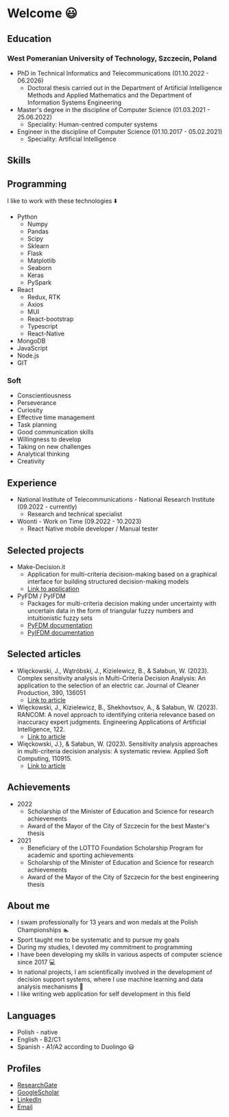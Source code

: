 # Welcome :smiley:

## Education

### West Pomeranian University of Technology, Szczecin, Poland
* PhD in Technical Informatics and Telecommunications (01.10.2022 - 06.2026)
  * Doctoral thesis carried out in the Department of Artificial Intelligence Methods and Applied Mathematics and the Department of Information Systems Engineering
* Master's degree in the discipline of Computer Science (01.03.2021 - 25.06.2022)
  * Speciality: Human-centred computer systems
* Engineer in the discipline of Computer Science (01.10.2017 - 05.02.2021)
  * Speciality: Artificial Intelligence

## Skills

## Programming

I like to work with these technologies :arrow_down:

* Python
  * Numpy
  * Pandas
  * Scipy
  * Sklearn
  * Flask
  * Matplotlib
  * Seaborn
  * Keras
  * PySpark 
* React
  * Redux, RTK
  * Axios
  * MUI
  * React-bootstrap
  * Typescript
  * React-Native
* MongoDB
* JavaScript
* Node.js
* GIT

### Soft

* Conscientiousness
* Perseverance
* Curiosity 
* Effective time management
* Task planning
* Good communication skills
* Willingness to develop
* Taking on new challenges
* Analytical thinking
* Creativity

## Experience

* National Institute of Telecommunications - National Research Institute (09.2022 - currently)
  * Research and technical specialist
* Woonti - Work on Time (09.2022 - 10.2023)
  * React Native mobile developer / Manual tester

## Selected projects

* Make-Decision.it
  * Application for multi-criteria decision-making based on a graphical interface for building structured decision-making models
  * [Link to application](http://make-decision.it/)
* PyFDM / PyIFDM
  * Packages for multi-criteria decision making under uncertainty with uncertain data in the form of triangular fuzzy numbers and intuitionistic fuzzy sets
  * [PyFDM documentation](https://pyfdm.readthedocs.io/en/latest/)
  * [PyIFDM documentation](https://pyifdm.readthedocs.io/en/latest/)

## Selected articles

* Więckowski, J., Wątróbski, J., Kizielewicz, B., \& Sałabun, W. (2023). Complex sensitivity analysis in Multi-Criteria Decision Analysis: An application to the selection of an electric car. Journal of Cleaner Production, 390, 136051
  * [Link to article](https://doi.org/10.1016/j.jclepro.2023.136051)
* Więckowski, J., Kizielewicz, B., Shekhovtsov, A., \& Sałabun, W. (2023). RANCOM: A novel approach to identifying criteria relevance based on inaccuracy expert judgments. Engineering Applications of Artificial Intelligence, 122.
  * [Link to article](https://doi.org/10.1016/j.engappai.2023.106114)
* Więckowski, J.}, \& Sałabun, W. (2023). Sensitivity analysis approaches in multi-criteria decision analysis: A systematic review. Applied Soft Computing, 110915.
  * [Link to article](https://doi.org/10.1016/j.asoc.2023.110915)

## Achievements

* 2022
  * Scholarship of the Minister of Education and Science for research achievements
  * Award of the Mayor of the City of Szczecin for the best Master's thesis
* 2021
  * Beneficiary of the LOTTO Foundation Scholarship Program for academic and sporting achievements
  * Scholarship of the Minister of Education and Science for research achievements
  * Award of the Mayor of the City of Szczecin for the best engineering thesis
 
## About me

* I swam professionally for 13 years and won medals at the Polish Championships  :swimmer:
* Sport taught me to be systematic and to pursue my goals
* During my studies, I devoted my commitment to programming
* I have been developing my skills in various aspects of computer science since 2017 :computer:
* In national projects, I am scientifically involved in the development of decision support systems, where I use machine learning and data analysis mechanisms :page_with_curl:
* I like writing web application for self development in this field

## Languages

* Polish - native
* English - B2/C1
* Spanish - A1/A2 according to Duolingo :smiley:

## Profiles

- [ResearchGate](https://www.researchgate.net/profile/Jakub-Wieckowski?ev=hdr_xprf)
- [GoogleScholar](https://scholar.google.com/citations?hl=pl&user=jeIr65oAAAAJ)
- [LinkedIn](https://www.linkedin.com/in/jakubwieckowski/)
- [Email](mailto:kubaw1@onet.eu)

<!--
**jwieckowski/jwieckowski** is a ✨ _special_ ✨ repository because its `README.md` (this file) appears on your GitHub profile.

Here are some ideas to get you started:

- 🔭 I’m currently working on ...
- 🌱 I’m currently learning ...
- 👯 I’m looking to collaborate on ...
- 🤔 I’m looking for help with ...
- 💬 Ask me about ...
- 📫 How to reach me: ...
- 😄 Pronouns: ...
- ⚡ Fun fact: ...
-->
